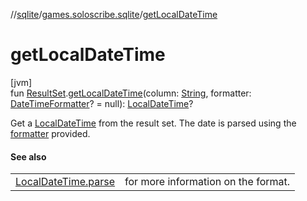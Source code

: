 //[sqlite](../../index.md)/[games.soloscribe.sqlite](index.md)/[getLocalDateTime](get-local-date-time.md)

# getLocalDateTime

[jvm]\
fun [ResultSet](https://docs.oracle.com/javase/8/docs/api/java/sql/ResultSet.html).[getLocalDateTime](get-local-date-time.md)(column: [String](https://kotlinlang.org/api/core/kotlin-stdlib/kotlin/-string/index.html), formatter: [DateTimeFormatter](https://docs.oracle.com/javase/8/docs/api/java/time/format/DateTimeFormatter.html)? = null): [LocalDateTime](https://docs.oracle.com/javase/8/docs/api/java/time/LocalDateTime.html)?

Get a [LocalDateTime](https://docs.oracle.com/javase/8/docs/api/java/time/LocalDateTime.html) from the result set. The date is parsed using the [formatter](get-local-date-time.md) provided.

#### See also

| | |
|---|---|
| [LocalDateTime.parse](https://docs.oracle.com/javase/8/docs/api/java/time/LocalDateTime.html#parse-kotlin.CharSequence-) | for more information on the format. |